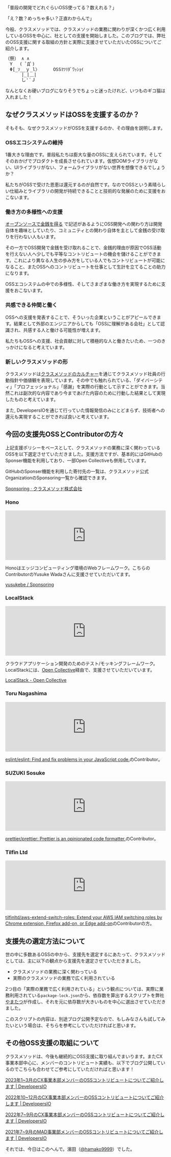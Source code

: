 「普段の開発でどれぐらいOSS使ってる？数えれる？」

「え？数？めっちゃ多い？正直わからんで」

今般、クラスメソッドでは、クラスメソッドの業務に関わりが深くかつ広く利用しているOSSを中心に、社としての支援を開始しました。このブログでは、弊社のOSS支援に関する取組の方針と実際に支援させていただいたOSSについてご紹介します。

<pre style="line-height:120%;">
（祭） ∧ ∧
　Y　 ( ﾟДﾟ)
　Φ[_ｿ__ｙ_l〉     OSSﾏﾂﾘﾀﾞﾜｯｼｮｲ
　　　 |_|＿|
　　　 し'´Ｊ
</pre>

なんとなくお硬いブログになりそうでちょっと迷ったけれど、いつものギコ猫は入れました！

## なぜクラスメソッドはOSSを支援するのか？

そもそも、なぜクラスメソッドがOSSを支援するのか、その理由を説明します。

### OSSエコシステムの維持

1番大きな理由です。普段私たちは膨大な量のOSSに支えられています。そしてそのおかげでプロダクトを成長させられています。仮想DOMライブラリがない、UIライブラリがない、フォームライブラリがない世界を想像できるでしょうか？

私たちがOSSで受けた恩恵は還元するのが自然です。なのでOSSという素晴らしい仕組みとライブラリの開発が持続できることと技術的な発展のために支援をおこないます。

### 働き方の多様性への支援

[オープンソースで金銭を得る](https://opensource.guide/ja/getting-paid/) で記述があるようにOSS開発への関わり方は開発自体を趣味としていたり、コミュニティとの関わり自体を主として金銭の受け取りを行わない人もいます。

その一方でOSS開発で金銭を受け取れることで、金銭的理由が原因でOSS活動を行えない人へ少しでも平等なコントリビュートの機会を儲けることができます。これにより異なる人生の歩み方をしている人でもコントリビュートが可能になること、またOSSへのコントリビュートを仕事として生計を立てることの助力になります。

OSSエコシステムの中での多様性、そしてさまざまな働き方を実現するために支援をおこないます。

### 共感できる仲間と働く

OSSへの支援を発表することで、そういった企業ということがアピールできます。結果として外部のエンジニアからしても「OSSに理解がある会社」として認識され、共感する人と働ける可能性が増えます。

私たちもOSSへの支援、社会貢献に対して積極的な人と働きたいため、一つのきっかけになると考えています。

### 新しいクラスメソッドの形

クラスメソッドは[クラスメソッドのカルチャー](https://classmethod.jp/company/culture/)を通じてクラスメソッド社員の行動指針や価値観を表現しています。その中でも触れられている、「ダイバーシティ」「プロフェッショナル」「感謝」を実際の行動として示すことができます。当然これは副次的な内容であり今まであげた内容のために行動した結果として実現したものと考えています。

また, DevelopersIOを通じて行っていた情報発信のみにとどまらず、技術者への還元も実現することができれば良いと考えています。

## 今回の支援先OSSとContributorの方々

上記支援ポリシーをベースとして、クラスメソッドの業務に深く関わっているOSSを以下選定させていただきました。支援方法ですが、基本的にはGitHubのSponser機能を利用しており、一部Open Collectiveも併用しています。

GitHubのSponser機能を利用した寄付先の一覧は、クラスメソッド公式OrganizationのSponsoring一覧から確認できます。

[Sponsoring · クラスメソッド株式会社](https://github.com/orgs/classmethod/sponsoring)


### Hono

<iframe class="hatenablogcard" style="width:100%;height:155px;max-width:680px;" title="honojs/hono: Ultrafast web framework for the Edges" src="https://hatenablog-parts.com/embed?url=https://github.com/honojs/hono" width="300" height="150" frameborder="0" scrolling="no"> </iframe>

Honoはエッジコンピューティング環境のWebフレームワーク。こちらのContributorのYusuke Wadaさんに支援させていただいてます。

[yusukebe / Sponsoring](https://github.com/yusukebe?tab=sponsoring)


### LocalStack

<iframe class="hatenablogcard" style="width:100%;height:155px;max-width:680px;" title="LocalStack" src="https://hatenablog-parts.com/embed?url=https://github.com/localstack" width="300" height="150" frameborder="0" scrolling="no"> </iframe>

クラウドアプリケーション開発のためのテスト/モッキングフレームワーク。LocalStackには、[Open Collective](https://opencollective.com/)経由で、支援させていただいています。


[LocalStack \- Open Collective](https://opencollective.com/localstack)

### Toru Nagashima

<iframe class="hatenablogcard" style="width:100%;height:155px;max-width:680px;" title="mysticatea (Toru Nagashima)" src="https://hatenablog-parts.com/embed?url=https://github.com/mysticatea" width="300" height="150" frameborder="0" scrolling="no"> </iframe>

[eslint/eslint: Find and fix problems in your JavaScript code\.](https://github.com/eslint/eslint)のContributor。


### SUZUKI Sosuke

<iframe class="hatenablogcard" style="width:100%;height:155px;max-width:680px;" title="sosukesuzuki (SUZUKI Sosuke)" src="https://hatenablog-parts.com/embed?url=https://github.com/sosukesuzuki" width="300" height="150" frameborder="0" scrolling="no"> </iframe>

[prettier/prettier: Prettier is an opinionated code formatter\.](https://github.com/prettier/prettier)のContributor。

### Tilfin Ltd

<iframe class="hatenablogcard" style="width:100%;height:155px;max-width:680px;" title="Tilfin Ltd." src="https://hatenablog-parts.com/embed?url=https://github.com/tilfinltd" width="300" height="150" frameborder="0" scrolling="no"> </iframe>

[tilfinltd/aws\-extend\-switch\-roles: Extend your AWS IAM switching roles by Chrome extension, Firefox add\-on, or Edge add\-on](https://github.com/tilfinltd/aws-extend-switch-roles)のContributorの方。


## 支援先の選定方法について

世の中に多数あるOSSの中から、支援先を選定するにあたって、クラスメソッドとしては、主に以下の観点から支援先を選定させていただきました。

- クラスメソッドの業務に深く関わっている
- 実際のクラスメソッドの業務で広く利用されている

2つ目の「実際の業務で広く利用されている」という観点については、実際に業務利用されている<code>package-lock.json</code>から、依存数を算出するスクリプトを弊社[やまたつ](https://dev.classmethod.jp/author/yamatatsu/)が作成し、それを元に依存数が大きいものを中心に選出させていただきました。

このスクリプトの内容は、別途ブログ公開予定なので、もしみなさんも試してみたいという場合は、そちらを参考にしていただければと思います。

## その他OSS支援の取組について

クラスメソッドは、今後も継続的にOSS支援に取り組んでまいります。またCX事業本部中心に、メンバーのコントリビュート実績も、以下でブログ公開しているのでこちらも合わせてご参考にしていただければと思います！

[2023年1~3月のCX事業本部メンバーのOSSコントリビュートについてご紹介します \| DevelopersIO](https://dev.classmethod.jp/articles/2022-3q-cx-oss-contributes/)

[2022年10~12月のCX事業本部メンバーのOSSコントリビュートについてご紹介します \| DevelopersIO](https://dev.classmethod.jp/articles/2022-2q-cx-oss-contributes/)

[2022年7~9月のCX事業本部メンバーのOSSコントリビュートについてご紹介します \| DevelopersIO](https://dev.classmethod.jp/articles/2022-1q-cx-oss-contributes/)

[2021年7~9月のMAD事業部メンバーのOSSコントリビュートについてご紹介します \| DevelopersIO](https://dev.classmethod.jp/articles/2021-1q-mad-div-oss-contributes/)

それでは、今日はこのへんで。濱田（<a href="https://twitter.com/hamako9999" target="_blank">@hamako9999</a>）でした。
